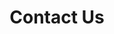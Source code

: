 ---
bg_image: images/feature-bg.jpg
description: 궁금한 사항 있으시면 아래로 문의해보세요
draft: false
layout: contact
menu:
  main:
    name: Contact
    weight: 6
title: Contact Us
---